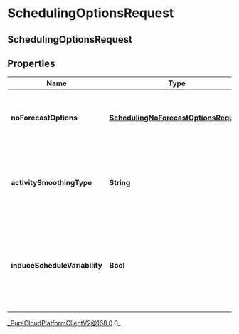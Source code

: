 # SchedulingOptionsRequest

## SchedulingOptionsRequest

## Properties

|Name | Type | Description | Notes|
|------------ | ------------- | ------------- | -------------|
| **noForecastOptions** | [**SchedulingNoForecastOptionsRequest**](SchedulingNoForecastOptionsRequest) | Schedule generation options to apply if no forecast is supplied | [optional] |
| **activitySmoothingType** | **String** | Overrides the default BU level activity smoothing type for this schedule generation | [optional] |
| **induceScheduleVariability** | **Bool** | Overrides the default BU level induce schedule variability setting for this schedule generation | [optional] |



_PureCloudPlatformClientV2@168.0.0_
